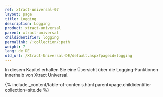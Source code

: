```yaml
---
ref: xtract-universal-07
layout: page
title: Logging
description: Logging
product: xtract-universal
parent: xtract-universal
childidentifier: logging
permalink: /:collection/:path
weight: 7
lang: de_DE
old_url: /Xtract-Universal-DE/default.aspx?pageid=logging
---
```


In diesem Kapitel erhalten Sie eine Übersicht über die Logging-Funktionen innerhalb von Xtract Universal.

{% include _content/table-of-contents.html parent=page.childidentifier collection=site.de %}